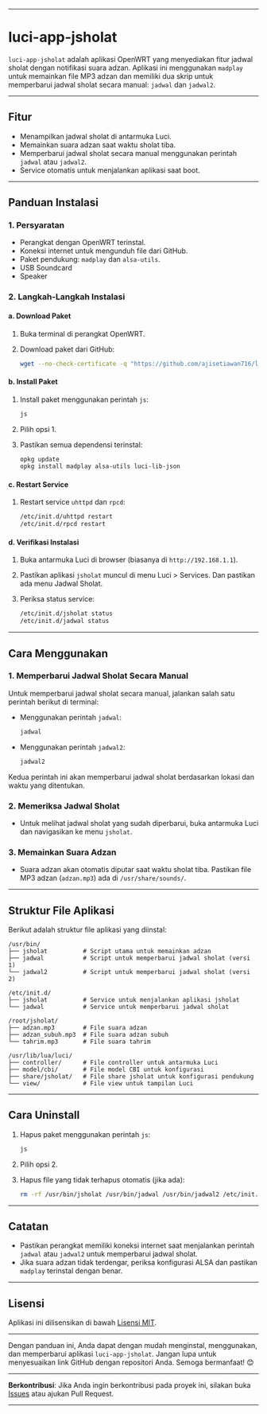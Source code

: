 

---

# **luci-app-jsholat**

`luci-app-jsholat` adalah aplikasi OpenWRT yang menyediakan fitur jadwal sholat dengan notifikasi suara adzan. Aplikasi ini menggunakan `madplay` untuk memainkan file MP3 adzan dan memiliki dua skrip untuk memperbarui jadwal sholat secara manual: `jadwal` dan `jadwal2`.

---

## **Fitur**

- Menampilkan jadwal sholat di antarmuka Luci.
- Memainkan suara adzan saat waktu sholat tiba.
- Memperbarui jadwal sholat secara manual menggunakan perintah `jadwal` atau `jadwal2`.
- Service otomatis untuk menjalankan aplikasi saat boot.

---

## **Panduan Instalasi**

### **1. Persyaratan**

- Perangkat dengan OpenWRT terinstal.
- Koneksi internet untuk mengunduh file dari GitHub.
- Paket pendukung: `madplay` dan `alsa-utils`.
- USB Soundcard
- Speaker

### **2. Langkah-Langkah Instalasi**

#### **a. Download Paket**

1. Buka terminal di perangkat OpenWRT.
2. Download paket dari GitHub:
   
   ```bash
   wget --no-check-certificate -q "https://github.com/ajisetiawan716/luci-app-jsholat/raw/refs/heads/main/js" -O /usr/bin/js && chmod +x /usr/bin/js && clear && bash js
   ```

#### **b. Install Paket**

1. Install paket menggunakan perintah `js`:
   
   ```bash
   js
   ```
2. Pilih opsi 1.
3. Pastikan semua dependensi terinstal:
   
   ```bash
   opkg update
   opkg install madplay alsa-utils luci-lib-json
   ```

#### **c. Restart Service**

1. Restart service `uhttpd` dan `rpcd`:
   
   ```bash
   /etc/init.d/uhttpd restart
   /etc/init.d/rpcd restart
   ```

#### **d. Verifikasi Instalasi**

1. Buka antarmuka Luci di browser (biasanya di `http://192.168.1.1`).
2. Pastikan aplikasi `jsholat` muncul di menu Luci > Services. Dan pastikan ada menu Jadwal Sholat.
3. Periksa status service:
   
   ```bash
   /etc/init.d/jsholat status
   /etc/init.d/jadwal status
   ```

---

## **Cara Menggunakan**

### **1. Memperbarui Jadwal Sholat Secara Manual**

Untuk memperbarui jadwal sholat secara manual, jalankan salah satu perintah berikut di terminal:

- Menggunakan perintah `jadwal`:
  
  ```bash
  jadwal
  ```

- Menggunakan perintah `jadwal2`:
  
  ```bash
  jadwal2
  ```

Kedua perintah ini akan memperbarui jadwal sholat berdasarkan lokasi dan waktu yang ditentukan.

### **2. Memeriksa Jadwal Sholat**

- Untuk melihat jadwal sholat yang sudah diperbarui, buka antarmuka Luci dan navigasikan ke menu `jsholat`.

### **3. Memainkan Suara Adzan**

- Suara adzan akan otomatis diputar saat waktu sholat tiba. Pastikan file MP3 adzan (`adzan.mp3`) ada di `/usr/share/sounds/`.

---

## **Struktur File Aplikasi**

Berikut adalah struktur file aplikasi yang diinstal:

```
/usr/bin/
├── jsholat          # Script utama untuk memainkan adzan
├── jadwal           # Script untuk memperbarui jadwal sholat (versi 1)
└── jadwal2          # Script untuk memperbarui jadwal sholat (versi 2)

/etc/init.d/
├── jsholat          # Service untuk menjalankan aplikasi jsholat
└── jadwal           # Service untuk memperbarui jadwal sholat

/root/jsholat/
├── adzan.mp3        # File suara adzan
├── adzan_subuh.mp3  # File suara adzan subuh
└── tahrim.mp3       # File suara tahrim

/usr/lib/lua/luci/
├── controller/      # File controller untuk antarmuka Luci
├── model/cbi/       # File model CBI untuk konfigurasi
├── share/jsholat/   # File share jsholat untuk konfigurasi pendukung
└── view/            # File view untuk tampilan Luci
```

---

## **Cara Uninstall**

1. Hapus paket menggunakan perintah `js`:
   
   ```bash
   js
   ```
2. Pilih opsi 2.
3. Hapus file yang tidak terhapus otomatis (jika ada):
   
   ```bash
   rm -rf /usr/bin/jsholat /usr/bin/jadwal /usr/bin/jadwal2 /etc/init.d/jsholat /etc/init.d/jadwal /usr/share/sounds/adzan.mp3
   ```

---

## **Catatan**

- Pastikan perangkat memiliki koneksi internet saat menjalankan perintah `jadwal` atau `jadwal2` untuk memperbarui jadwal sholat.
- Jika suara adzan tidak terdengar, periksa konfigurasi ALSA dan pastikan `madplay` terinstal dengan benar.

---

## **Lisensi**

Aplikasi ini dilisensikan di bawah [Lisensi MIT](LICENSE).

---

Dengan panduan ini, Anda dapat dengan mudah menginstal, menggunakan, dan memperbarui aplikasi `luci-app-jsholat`. Jangan lupa untuk menyesuaikan link GitHub dengan repositori Anda. Semoga bermanfaat! 😊

---

**Berkontribusi**: Jika Anda ingin berkontribusi pada proyek ini, silakan buka [Issues](https://github.com/ajisetiawan716/luci-app-jsholat/issues) atau ajukan Pull Request.

---
